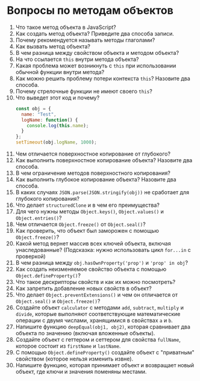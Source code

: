# Вопросы по методам объектов

1. Что такое метод объекта в JavaScript?
2. Как создать метод объекта? Приведите два способа записи.
3. Почему рекомендуется называть методы глаголами?
4. Как вызвать метод объекта?
5. В чем разница между свойством объекта и методом объекта?
6. На что ссылается `this` внутри метода объекта?
7. Какая проблема может возникнуть с `this` при использовании обычной функции внутри метода?
8. Как можно решить проблему потери контекста `this`? Назовите два способа.
9. Почему стрелочные функции не имеют своего `this`?
10. Что выведет этот код и почему?
    ```javascript
    const obj = {
      name: "Test",
      logName: function() {
        console.log(this.name);
      }
    };
    setTimeout(obj.logName, 1000);
    ```
11. Чем отличается поверхностное копирование от глубокого?
12. Как выполнить поверхностное копирование объекта? Назовите два способа.
13. В чем ограничение методов поверхностного копирования?
14. Как выполнить глубокое копирование объекта? Назовите два способа.
15. В каких случаях `JSON.parse(JSON.stringify(obj))` не сработает для глубокого копирования?
16. Что делает `structuredClone` и в чем его преимущества?
17. Для чего нужны методы `Object.keys()`, `Object.values()` и `Object.entries()`?
18. Чем отличается `Object.freeze()` от `Object.seal()`?
19. Как проверить, что объект был заморожен с помощью `Object.freeze()`?
20. Какой метод вернет массив всех ключей объекта, включая унаследованные? (Подсказка: нужно использовать цикл `for...in` с проверкой)
21. В чем разница между `obj.hasOwnProperty('prop')` и `'prop' in obj`?
22. Как создать неизменяемое свойство объекта с помощью `Object.defineProperty()`?
23. Что такое дескрипторы свойств и как их можно посмотреть?
24. Как запретить добавление новых свойств в объект?
25. Что делает `Object.preventExtensions()` и чем он отличается от `Object.seal()` и `Object.freeze()`?
26. Создайте объект `calculator` с методами `add`, `subtract`, `multiply` и `divide`, которые выполняют соответствующие математические операции с двумя числами, хранящимися в свойствах `a` и `b`.
27. Напишите функцию `deepEqual(obj1, obj2)`, которая сравнивает два объекта по значению (включая вложенные объекты).
28. Создайте объект с геттером и сеттером для свойства `fullName`, которое состоит из `firstName` и `lastName`.
29. С помощью `Object.defineProperty()` создайте объект с "приватным" свойством (которое нельзя изменить извне).
30. Напишите функцию, которая принимает объект и возвращает новый объект, где ключи и значения поменяны местами.

